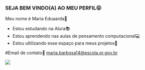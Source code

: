 ### SEJA BEM VINDO(A) AO MEU PERFIL😝

Meu nome é Maria Eduaarda🖤

- Estou estudando na Alura📚
- Estou aprendendo nas aulas de pensamento computacional💻
- Estou ultilizando esse espaço para meus projetos📓

 #Email de contato📧
 maria.barbosa14@escola.pr.gov.br

![](https://cdn.dicionariopopular.com/imagens/nazareconfusamatematica.gif)
